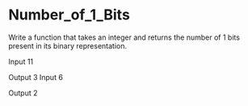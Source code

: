 # Number_of_1_Bits

Write a function that takes an integer and returns the number of 1 bits present in its binary representation.

Input
11

Output
3
Input
6

Output
2
